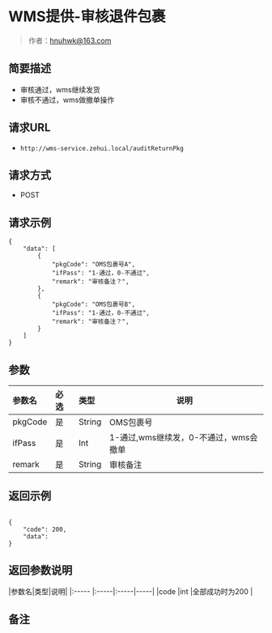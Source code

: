 # WMS提供-审核退件包裹

> 作者：hnuhwk@163.com

## 简要描述

- 审核通过，wms继续发货
- 审核不通过，wms做撤单操作

## 请求URL
- `http://wms-service.zehui.local/auditReturnPkg`
  
## 请求方式
- POST 

## 请求示例 

``` 
{
    "data": [
        {
            "pkgCode": "OMS包裹号A",
            "ifPass": "1-通过，0-不通过",
            "remark": "审核备注？",
        },
        {
            "pkgCode": "OMS包裹号B",
            "ifPass": "1-通过，0-不通过",
            "remark": "审核备注？",
        }
    ]
}
```

## 参数

|参数名|必选|类型|说明|
|:----    |:---|:----- |-----   |
|pkgCode |是  |String |OMS包裹号 |
|ifPass |是  |Int |1-通过,wms继续发，0-不通过，wms会撤单 |
|remark |是  |String |审核备注 |

## 返回示例 

``` 

{
    "code": 200,
    "data": 
}
```

## 返回参数说明 

|参数名|类型|说明|
|:-----  |:-----|:-----|-----|
|code |int   |全部成功时为200 |

## 备注